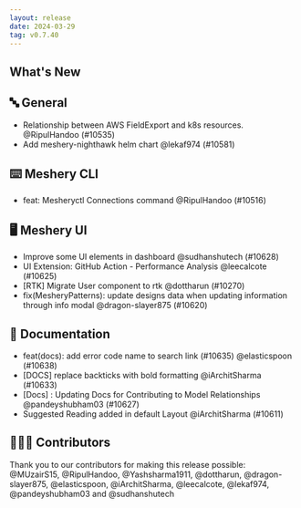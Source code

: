```yaml
---
layout: release
date: 2024-03-29
tag: v0.7.40
---
```


## What's New
## 🔤 General
- Relationship between AWS FieldExport and k8s resources. @RipulHandoo (#10535)
- Add meshery-nighthawk helm chart @lekaf974 (#10581)

## ⌨️ Meshery CLI

- feat: Mesheryctl Connections command @RipulHandoo (#10516)

## 🖥 Meshery UI

- Improve some UI elements in dashboard @sudhanshutech (#10628)
- UI Extension: GitHub Action - Performance Analysis @leecalcote (#10625)
- [RTK] Migrate User component to rtk @dottharun (#10270)
- fix(MesheryPatterns): update designs data when updating information through info modal @dragon-slayer875 (#10620)

## 📖 Documentation

- feat(docs): add error code name to search link (#10635) @elasticspoon (#10638)
- [DOCS] replace backticks with bold formatting @iArchitSharma (#10633)
- [Docs] : Updating Docs for Contributing to Model Relationships @pandeyshubham03 (#10627)
- Suggested Reading added in default Layout @iArchitSharma (#10611)

## 👨🏽‍💻 Contributors

Thank you to our contributors for making this release possible:
@MUzairS15, @RipulHandoo, @Yashsharma1911, @dottharun, @dragon-slayer875, @elasticspoon, @iArchitSharma, @leecalcote, @lekaf974, @pandeyshubham03 and @sudhanshutech
